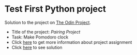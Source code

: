 # Test First Python project
 Solution to the project on [The Odin Project](http://www.theodinproject.com/).

* Title of the project: _Pairing Project_
* Task: Make Pomodoro clock
* Click [here](https://www.theodinproject.com/courses/web-development-101/lessons/pairing-project) to get more information about project assignment
* Click [here](http://htmlpreview.github.io/?https://github.com/petarGitNik/pomodoro-clock/blob/master/index.html) to see solution

